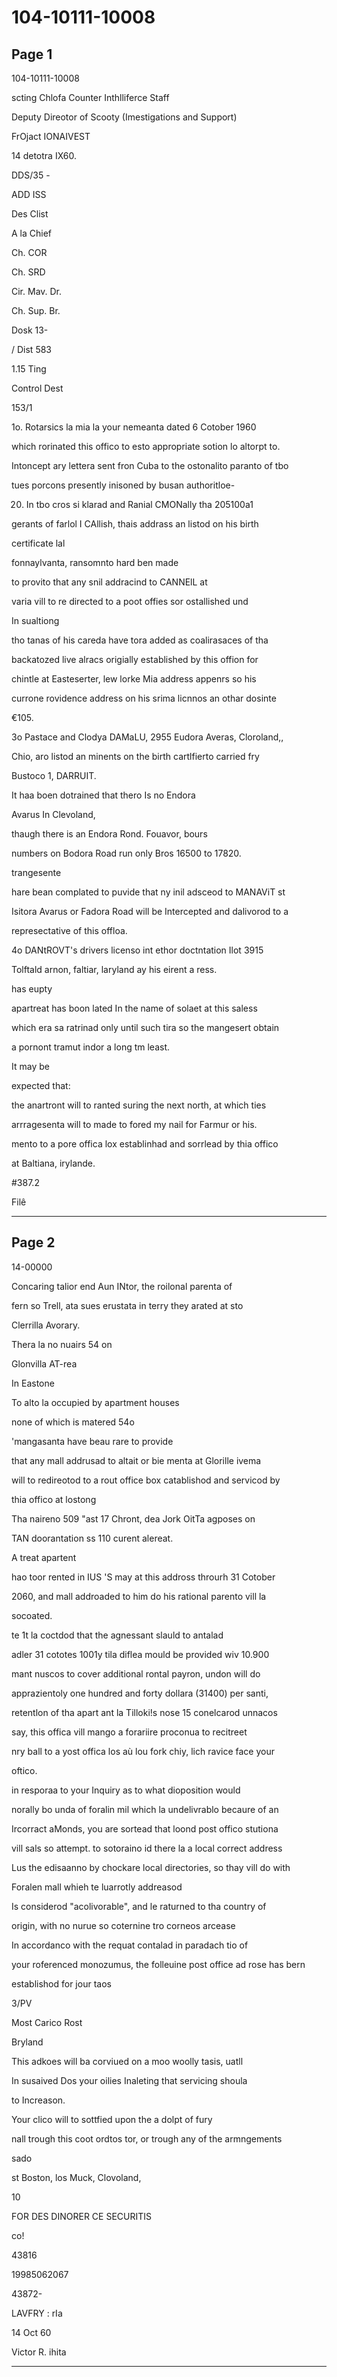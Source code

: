 # 104-10111-10008

## Page 1

104-10111-10008

scting Chlofa Counter Inthlliferce Staff

Deputy Direotor of Scooty (Imestigations and Support)

FrOjact IONAIVEST

14 detotra IX60.

DDS/35 -

ADD ISS

Des Clist

A la Chief

Ch. COR

Ch. SRD

Cir. Mav. Dr.

Ch. Sup. Br.

Dosk 13-

/ Dist 583

1.15 Ting

Control Dest

153/1

1o. Rotarsics la mia la your nemeanta dated 6 Cotober 1960

which rorinated this offico to esto appropriate sotion lo altorpt to.

Intoncept ary lettera sent fron Cuba to the ostonalito paranto of tbo

tues porcons presently inisoned by busan authoritloe-

20. In tbo cros si klarad and Ranial CMONally tha 205100a1

gerants of farlol I CAllish, thais addrass an listod on his birth

certificate lal

fonnaylvanta, ransomnto hard ben made

to provito that any snil addracind to CANNElL at

varia vill to re directed to a poot offies sor ostallished und

In sualtiong

tho tanas of his careda have tora added as coalirasaces of tha

backatozed live alracs origially established by this offion for

chintle at Easteserter, lew lorke Mia address appenrs so his

currone rovidence address on his srima licnnos an othar dosinte

€105.

3o Pastace and Clodya DAMaLU, 2955 Eudora Averas, Cloroland,,

Chio, aro listod an minents on the birth cartlfierto carried fry

Bustoco 1, DARRUIT.

It haa boen dotrained that thero Is no Endora

Avarus In Clevoland,

thaugh there is an Endora Rond. Fouavor, bours

numbers on Bodora Road run only Bros 16500 to 17820.

trangesente

hare bean complated to puvide that ny inil adsceod to MANAViT st

Isitora Avarus or Fadora Road will be Intercepted and dalivorod to a

represectative of this offloa.

4o DANtROVT's drivers licenso int ethor doctntation Ilot 3915

Tolftald arnon, faltiar, laryland ay his eirent a ress.

has eupty

apartreat has boon lated In the name of solaet at this saless

which era sa ratrinad only until such tira so the mangesert obtain

a pornont tramut indor a long tm least.

It may be

expected that:

the anartront will to ranted suring the next north, at which ties

arrragesenta will to made to fored my nail for Farmur or his.

mento to a pore offica lox establinhad and sorrlead by thia offico

at Baltiana, irylande.

#387.2

Filê

---

## Page 2

14-00000

Concaring talior end Aun INtor, the roilonal parenta of

fern so Trell, ata sues erustata in terry they arated at sto

Clerrilla Avorary.

Thera la no nuairs 54 on

Glonvilla AT-rea

In Eastone

To alto la occupied by apartment houses

none of which is matered 54o

'mangasanta have beau rare to provide

that any mall addrusad to altait or bie menta at Glorille ivema

will to redireotod to a rout office box catablishod and servicod by

thia offico at lostong

Tha naireno 509 "ast 17 Chront, dea Jork OitTa agposes on

TAN doorantation ss 110 curent alereat.

A treat apartent

hao toor rented in IUS 'S may at this addross throurh 31 Cotober

2060, and mall addroaded to him do his rational parento vill la

socoated.

te 1t la coctdod that the agnessant slauld to antalad

adler 31 cototes 1001y tila diflea mould be provided wiv 10.900

mant nuscos to cover additional rontal payron, undon will do

apprazientoly one hundred and forty dollara (31400) per santi,

retentlon of tha apart ant la Tilloki!s nose 15 conelcarod unnacos

say, this offica vill mango a forariire proconua to recitreet

nry ball to a yost offica los aù lou fork chiy, lich ravice face your

oftico.

in resporaa to your Inquiry as to what dioposition would

norally bo unda of foralin mil which la undelivrablo becaure of an

Ircorract aMonds, you are sortead that loond post offico stutiona

vill sals so attempt. to sotoraino id there la a local correct address

Lus the edisaanno by chockare local directories, so thay vill do with

Foralen mall whieh te luarrotly addreasod

Is considerod "acolivorable", and le raturned to tha country of

origin, with no nurue so coternine tro corneos arcease

In accordanco with the requat contalad in paradach tio of

your roferenced monozumus, the folleuine post office ad rose has bern

establishod for jour taos

3/PV

Most Carico Rost

Bryland

This adkoes will ba corviued on a moo woolly tasis, uatll

In susaived Dos your oilies Inaleting that servicing shoula

to Increason.

Your clico will to sottfied upon the a dolpt of fury

nall trough this coot ordtos tor, or trough any of the armngements

sado

st Boston, los Muck, Clovoland,

10

FOR DES DINORER CE SECURITIS

co!

43816

19985062067

43872-

LAVFRY : rIa

14 Oct 60

Victor R. ihita

---

